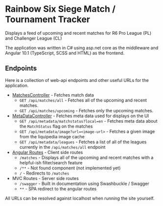 # Rainbow Six Siege Match / Tournament Tracker
Displays a feed of upcoming and recent matches for R6 Pro League (PL) and Challenger League (CL)

The application was written in C# using asp.net core as the middleware and Angular 10.1 (TypeScript, SCSS and HTML) as the frontend.

## Endpoints
Here is a collection of web-api endpoints and other useful URLs for the application. 

* [MatchesController](/SiegeTournamentTracker.Web/Controllers/Api/MatchesController.cs) - Fetches match data
    * `GET /api/matches/all` - Fetches all of the upcoming and recent matches. 
    * `GET /api/matches/upcoming` - Fetches only the upcoming matches.
* [MetaDataController](/SiegeTournamentTracker.Web/Controllers/Api/MetaDataController.cs) - Fetches meta data used for displays on the UI
    * `GET /api/metadata/matchstatus?local=en` - Fetches meta data about the `MatchStatus` flag on the matches
    * `GET /api/metadata/image?url=<image-url>` - Fetches a given image from the liquipedia image cache
    * `GET /api/metadata/leagues` - Fetches a list of all of the leagues currently in the `/api/matches/all` endpoint
* [Angular Routes](siege-tour-tracker/src/app/app-routing.module.ts) - Client side routes
    * `/matches` - Displays all of the upcoming and recent matches with a helpful-ish filter/search feature
    * `/**` - Not found component (not implemented yet)
    * `/` - Redirects to `/matches`
* MVC Routes - Server side routes
    * `/swagger` - Built in documentation using Swashbuckle / Swagger
    * `**` - SPA redirect to the angular routes
     
All URLs can be resolved against localhost when running the site yourself.